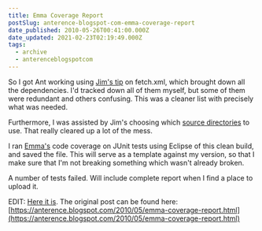 ```yaml
---
title: Emma Coverage Report
postSlug: anterence-blogspot-com-emma-coverage-report
date_published: 2010-05-26T00:41:00.000Z
date_updated: 2021-02-23T02:19:49.000Z
tags:
  - archive
  - anterenceblogspotcom
---
```


So I got Ant working using [Jim's tip](http://jimchy.blogspot.com/2010/05/fetchxml-pulls-down-dependent-jars.html) on fetch.xml, which brought down all the dependencies. I'd tracked down all of them myself, but some of them were redundant and others confusing. This was a cleaner list with precisely what was needed.

Furthermore, I was assisted by Jim's choosing which [source directories](http://jimchy.blogspot.com/2010/05/zero-errors.html) to use. That really cleared up a lot of the mess.

I ran [Emma's](http://www.emma.sourceforge.net/) code coverage on JUnit tests using Eclipse of this clean build, and saved the file. This will serve as a template against my version, so that I make sure that I'm not breaking something which wasn't already broken.

A number of tests failed. Will include complete report when I find a place to upload it.

EDIT: [Here it is](http://omescribe.com/ant/ant-core-junit-before.html).
The original post can be found here: [https://anterence.blogspot.com/2010/05/emma-coverage-report.html](https://anterence.blogspot.com/2010/05/emma-coverage-report.html)
